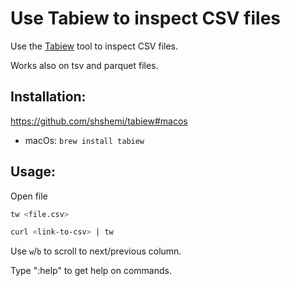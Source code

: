 # Use Tabiew to inspect CSV files

Use the [Tabiew](https://github.com/shshemi/tabiew) tool to inspect CSV files.

Works also on tsv and parquet files.

## Installation:
https://github.com/shshemi/tabiew#macos

* macOs: `brew install tabiew`

## Usage:

Open file
```bash
tw <file.csv>
```

```bash
curl <link-to-csv> | tw
```

Use `w`/`b` to scroll to next/previous column.

Type ":help" to get help on commands.
